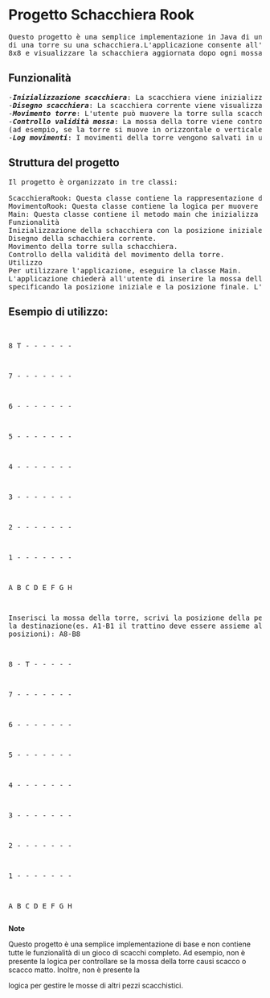 <h1>Progetto Schacchiera Rook</h1>

<pre>Questo progetto è una semplice implementazione in Java di un'applicazione che simula il movimento 
di una torre su una schacchiera.L'applicazione consente all'utente di muovere la torre su una schacchiera
8x8 e visualizzare la schacchiera aggiornata dopo ogni mossa.</pre>
<h2>Funzionalità</h2>
<pre>
-<b><i>Inizializzazione scacchiera</b></i>: La scacchiera viene inizializzata con la posizione iniziale della torre.
-<b><i>Disegno scacchiera</b></i>: La scacchiera corrente viene visualizzata a console.
-<b><i>Movimento torre</b></i>: L'utente può muovere la torre sulla scacchiera inserendo la posizione iniziale e quella finale.
-<b><i>Controllo validità mossa</b></i>: La mossa della torre viene controllata per verificarne la validità 
(ad esempio, se la torre si muove in orizzontale o verticale e se non ci sono ostacoli).
-<b><i>Log movimenti</b></i>: I movimenti della torre vengono salvati in un file di log.</pre>

<h2>Struttura del progetto</h2>

<pre>Il progetto è organizzato in tre classi:

ScacchieraRook: Questa classe contiene la rappresentazione della schacchiera e i metodi per inizializzarla e disegnarla.
MovimentoRook: Questa classe contiene la logica per muovere la torre sulla schacchiera e controllare se la mossa è valida.
Main: Questa classe contiene il metodo main che inizializza l'applicazione e gestisce il ciclo di gioco.
Funzionalità
Inizializzazione della schacchiera con la posizione iniziale della torre.
Disegno della schacchiera corrente.
Movimento della torre sulla schacchiera.
Controllo della validità del movimento della torre.
Utilizzo
Per utilizzare l'applicazione, eseguire la classe Main. 
L'applicazione chiederà all'utente di inserire la mossa della torre, 
specificando la posizione iniziale e la posizione finale. L'applicazione disegnerà la schacchiera aggiornata dopo ogni mossa.
</pre>
<h2>Esempio di utilizzo:</h2>
<pre>
  
8  T - - - - - -


7  - - - - - - -

6  - - - - - - -

5  - - - - - - -

4  - - - - - - -

3  - - - - - - -

2  - - - - - - -

1  - - - - - - -

  A B C D E F G H
  
Inserisci la mossa della torre, scrivi la posizione della pedina
poi la destinazione(es. A1-B1 il trattino deve essere assieme alle due posizioni): A8-B8

8  - T - - - - -

7  - - - - - - -

6  - - - - - - -

5  - - - - - - -

4  - - - - - - -

3  - - - - - - -

2  - - - - - - -

1  - - - - - - -

  A B C D E F G H
  </pre>
  
**Note**

Questo progetto è una semplice implementazione di base e non contiene tutte le funzionalità di un gioco di scacchi completo. Ad esempio, non è presente la logica per controllare se la mossa della torre causi scacco o scacco matto. Inoltre, non è presente la 

logica per gestire le mosse di altri pezzi scacchistici.
</h4>
